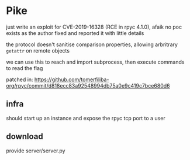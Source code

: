 # Pike

just write an exploit for CVE-2019-16328 (RCE in rpyc 4.1.0), afaik no poc exists as the author fixed and reported it with little details

the protocol doesn't sanitise comparison properties, allowing arbritrary `getattr` on remote objects

we can use this to reach and import subprocess, then execute commands to read the flag

patched in: https://github.com/tomerfiliba-org/rpyc/commit/d818ecc83a92548994db75a0e9c419c7bce680d6

## infra

should start up an instance and expose the rpyc tcp port to a user

## download

provide server/server.py 
